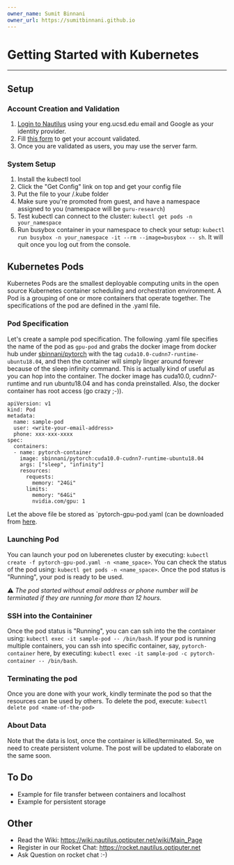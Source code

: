 ```yaml
---
owner_name: Sumit Binnani
owner_url: https://sumitbinnani.github.io
---
```


# Getting Started with Kubernetes
---

## Setup

### Account Creation and Validation
1. [Login to Nautilus](https://nautilus.optiputer.net/) using your eng.ucsd.edu email and Google as your identity provider.
2. Fill [this form](https://goo.gl/forms/9f5g22XmrsftheXC3) to get your account validated.
3. Once you are validated as users, you may use the server farm.


### System Setup
1. Install the kubectl tool
2. Click the "Get Config" link on top and get your config file
3. Put the file to your <home>/.kube folder
4. Make sure you're promoted from guest, and have a namespace assigned to you (namespace will be `guru-research`)
5. Test kubectl can connect to the cluster:  ```kubectl get pods -n your_namespace```
6. Run busybox container in your namespace to check your setup: ```kubectl run busybox -n your_namespace -it --rm --image=busybox -- sh```. It will quit once you log out from the console.
  
## Kubernetes Pods
Kubernetes Pods are the smallest deployable computing units in the open source Kubernetes container scheduling and orchestration environment. A Pod is a grouping of one or more containers that operate together. The specifications of the pod are defined in the .yaml file. 

### Pod Specification
Let's create a sample pod specification. The following .yaml file specifies the name of the pod as `gpu-pod` and grabs the docker image from docker hub under [sbinnani/pytorch](https://hub.docker.com/r/sbinnani/pytorch) with the tag ``cuda10.0-cudnn7-runtime-ubuntu18.04``, and then the container will simply linger around forever because of the sleep infinity command. This is actually kind of useful as you can hop into the container. The docker image has cuda10.0, cudnn7-runtime and run ubuntu18.04 and has conda preinstalled. Also, the docker container has root access (go crazy ;-)).

```
apiVersion: v1
kind: Pod
metadata:
  name: sample-pod
  user: <write-your-email-address>
  phone: xxx-xxx-xxxx
spec:
  containers:
  - name: pytorch-container
    image: sbinnani/pytorch:cuda10.0-cudnn7-runtime-ubuntu18.04
    args: ["sleep", "infinity"]
    resources:
      requests:
        memory: "24Gi"
      limits:
        memory: "64Gi"
        nvidia.com/gpu: 1
```

Let the above file be stored as `pytorch-gpu-pod.yaml (can be downloaded from [here](sample_scripts/pytorch-gpu-pod.yaml).

### Launching Pod
You can launch your pod on luberenetes cluster by executing: ```kubectl create -f pytorch-gpu-pod.yaml -n <name_space>```. You can check the status of the pod using: ```kubectl get pods -n <name_space>```. Once the pod status is "Running", your pod is ready to be used.

:warning: *The pod started without email address or phone number will be terminated if they are running for more than 12 hours.*

### SSH into the Containiner
Once the pod status is "Running", you can can ssh into the the container using: ```kubectl exec -it sample-pod -- /bin/bash```. If your pod is running multiple containers, you can ssh into specific container, say, `pytorch-container` here, by executing: ```kubectl exec -it sample-pod -c pytorch-container -- /bin/bash```.

### Terminating the pod
Once you are done with your work, kindly terminate the pod so that the resources can be used by others. To delete the pod, execute: ``kubectl delete pod <name-of-the-pod>``

### About Data
Note that the data is lost, once the container is killed/terminated. So, we need to create persistent volume. The post will be updated to elaborate on the same soon.

## To Do
- Example for file transfer between containers and localhost
- Example for persistent storage

## Other
- Read the Wiki: https://wiki.nautilus.optiputer.net/wiki/Main_Page
- Register in our Rocket Chat: https://rocket.nautilus.optiputer.net
- Ask Question on rocket chat :-)
